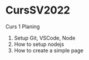# CursSV2022

Curs 1 Planing
1. Setup Git, VSCode, Node
2. How to setup nodejs
3. How to create a simple page

